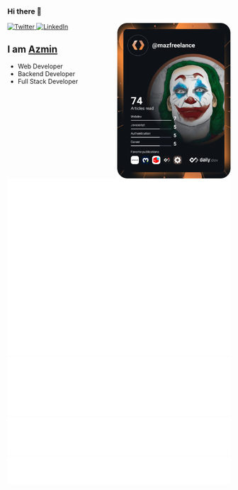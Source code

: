### Hi there 👋

<div align="left">
  <a href="https://twitter.com/maz93je">
    <img
      src="https://img.shields.io/twitter/follow/maz93je?label=Twitter&logo=twitter&style=flat-square&color=1da1f2&logoColor=ffffff"
      alt="Twitter"
    />
  </a>
  <a href="https://www.linkedin.com/in/mazmin/">
    <img
      src="https://img.shields.io/static/v1?logo=linkedin&style=flat-square&color=0072b1&label=LinkedIn&message=%E2%98%86"
      alt="LinkedIn"
    />
  </a>

  <a href="https://api.daily.dev/get?r=mazfreelance" target="_blank">
    <img
      width="256"
      align="right"
      src="/devcard.svg"
    />
  </a>
</div>

## I am [Azmin](https://mohdazmin.com)

- Web Developer
- Backend Developer
- Full Stack Developer

![Metrics](/github-metrics.svg)
![Most used languages](/metrics.plugin.languages.details.svg)
![Gists](/metrics.plugin.gists.svg)
![Notable contributions](/metrics.plugin.notable.indepth.svg)
